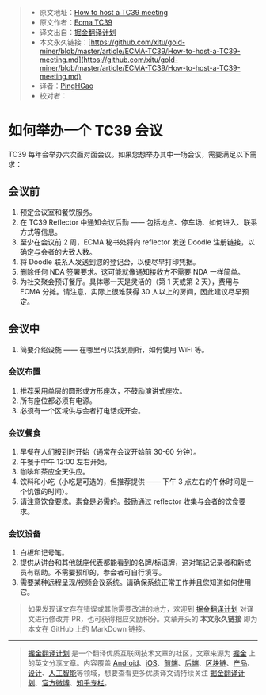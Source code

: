 > * 原文地址：[How to host a TC39 meeting](https://github.com/tc39/how-we-work/blob/master/host.md)
> * 原文作者：[Ecma TC39](https://github.com/tc39/how-we-work)
> * 译文出自：[掘金翻译计划](https://github.com/xitu/gold-miner)
> * 本文永久链接：[https://github.com/xitu/gold-miner/blob/master/article/ECMA-TC39/How-to-host-a-TC39-meeting.md](https://github.com/xitu/gold-miner/blob/master/article/ECMA-TC39/How-to-host-a-TC39-meeting.md)
> * 译者：[PingHGao](https://github.com/PingHGao)
> * 校对者：
# 如何举办一个 TC39 会议

TC39 每年会举办六次面对面会议。如果您想举办其中一场会议，需要满足以下需求：

## 会议前
1. 预定会议室和餐饮服务。
1. 在 TC39 Reflector 中通知会议后勤 —— 包括地点、停车场、如何进入、联系方式等信息。
1. 至少在会议前 2 周，ECMA 秘书处将向 reflector 发送 Doodle 注册链接，以确定与会者的大致人数。
1. 将 Doodle 联系人发送到您的登记台，以便尽早打印凭据。
1. 删除任何 NDA 签署要求。这可能就像通知接收方不需要 NDA 一样简单。
1. 为社交聚会预订餐厅。具体哪一天是灵活的（第 1 天或第 2 天），费用与 ECMA 分摊。请注意，实际上很难获得 30 人以上的房间，因此建议尽早预定。

## 会议中
1. 简要介绍设施 —— 在哪里可以找到厕所，如何使用 WiFi 等。

### 会议布置
1. 推荐采用单层的圆形或方形座次，不鼓励演讲式座次。
1. 所有座位都必须有电源。
1. 必须有一个区域供与会者打电话或开会。

### 会议餐食
1. 早餐在人们报到时开始（通常在会议开始前 30-60 分钟）。
1. 午餐于中午 12:00 左右开始。
1. 咖啡和茶应全天供应。
1. 饮料和小吃（小吃是可选的，但推荐提供 —— 下午 3 点左右的午休时间是一个饥饿的时间）。
1. 请注意饮食要求。素食是必需的。鼓励通过 reflector 收集与会者的饮食要求。

### 会议设备
1. 白板和记号笔。
1. 提供从讲台和其他就座代表都能看到的名牌/标语牌，这对笔记记录者和新成员有帮助。不需要预印的，参会者可自行填写。
1. 需要某种远程呈现/视频会议系统。请确保系统正常工作并且您知道如何使用它。
> 如果发现译文存在错误或其他需要改进的地方，欢迎到 [掘金翻译计划](https://github.com/xitu/gold-miner) 对译文进行修改并 PR，也可获得相应奖励积分。文章开头的 **本文永久链接** 即为本文在 GitHub 上的 MarkDown 链接。
---
> [掘金翻译计划](https://github.com/xitu/gold-miner) 是一个翻译优质互联网技术文章的社区，文章来源为 [掘金](https://juejin.im) 上的英文分享文章。内容覆盖 [Android](https://github.com/xitu/gold-miner#android)、[iOS](https://github.com/xitu/gold-miner#ios)、[前端](https://github.com/xitu/gold-miner#前端)、[后端](https://github.com/xitu/gold-miner#后端)、[区块链](https://github.com/xitu/gold-miner#区块链)、[产品](https://github.com/xitu/gold-miner#产品)、[设计](https://github.com/xitu/gold-miner#设计)、[人工智能](https://github.com/xitu/gold-miner#人工智能)等领域，想要查看更多优质译文请持续关注 [掘金翻译计划](https://github.com/xitu/gold-miner)、[官方微博](http://weibo.com/juejinfanyi)、[知乎专栏](https://zhuanlan.zhihu.com/juejinfanyi)。
